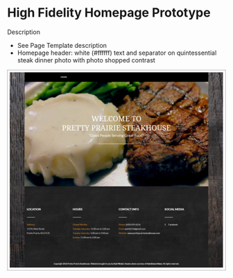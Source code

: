 # High Fidelity Homepage Prototype

Description
* See Page Template description
* Homepage header: white (#ffffff) text and separator on quintessential steak dinner photo with photo shopped contrast

![](images/high-fidelity-prototype.jpg)


